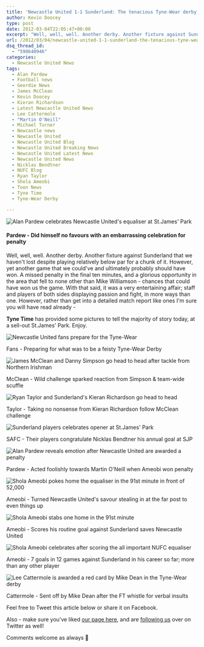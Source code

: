 ```yaml
---
title: 'Newcastle United 1-1 Sunderland: The tenacious Tyne-Wear derby in pictures'
author: Kevin Doocey
type: post
date: 2012-03-04T22:05:47+00:00
excerpt: "Well, well, well. Another derby. Another fixture against Sunderland that we haven't lost despite playing relatively below par for a chunk of it. However, yet another game that we.."
url: /2012/03/04/newcastle-united-1-1-sunderland-the-tenacious-tyne-wear-derby-in-pictures/
dsq_thread_id:
  - "598640946"
categories:
  - Newcastle United News
tags:
  - Alan Pardew
  - Football news
  - Geordie News
  - James McClean
  - Kevin Doocey
  - Kieran Richardson
  - Latest Newcastle United News
  - Lee Cattermole
  - "Martin O'Neill"
  - Michael Turner
  - Newcastle news
  - Newcastle United
  - Newcastle United Blog
  - Newcastle United Breaking News
  - Newcastle United Latest News
  - Newcastle United News
  - Nicklas Bendtner
  - NUFC Blog
  - Ryan Taylor
  - Shola Ameobi
  - Toon News
  - Tyne Time
  - Tyne-Wear Derby

---
```

![Alan Pardew celebrates Newcastle United's equaliser at St.James' Park](http://www.tynetime.com/wp-content/uploads/2012/03/Alan-Pardew-Newcastle-vs-Sunderland.jpg "Alan-Pardew-Newcastle-vs-Sunderland")

#### Pardew - Did himself no favours with an embarrassing celebration for penalty

Well, well, well. Another derby. Another fixture against Sunderland that we haven't lost despite playing relatively below par for a chunk of it. However, yet another game that we could've and ultimately probably should have won. A missed penalty in the final ten minutes, and a glorious opportunity in the area that fell to none other than Mike Williamson - chances that could have won us the game. With that  said, it was a very entertaining affair; staff and players of both sides displaying passion and fight, in more ways than one. However, rather than get into a detailed match report like ones I'm sure you will have read already -

**Tyne Time** has provided some pictures to tell the majority of story today, at a sell-out St.James' Park. Enjoy.

![Newcastle United fans prepare for the Tyne-Wear](http://www.tynetime.com/wp-content/uploads/2012/03/NUFC-Fans-SAFC.jpg "NUFC-Fans-SAFC")

Fans - Preparing for what was to be a feisty Tyne-Wear Derby

![James McClean and Danny Simpson go head to head after tackle from Northern Irishman](http://www.tynetime.com/wp-content/uploads/2012/03/James-McClean-Danny-Simpson.jpg "Newcastle United v Sunderland")

McClean - Wild challenge sparked reaction from Simpson & team-wide scuffle

![Ryan Taylor and Sunderland's Kieran Richardson go head to head](http://www.tynetime.com/wp-content/uploads/2012/03/Ryan-Taylor-Kieran-Richardson.jpg "Ryan-Taylor-Kieran-Richardson")

Taylor - Taking no nonsense from Kieran Richardson follow McClean challenge

![Sunderland players celebrates opener at St.James' Park](http://www.tynetime.com/wp-content/uploads/2012/03/Sunderland-Opener-Newcastle.jpg "Sunderland-Opener-Newcastle")

SAFC - Their players congratulate Nicklas Bendtner his annual goal at SJP

![Alan Pardew reveals emotion after Newcastle United are awarded a penalty](http://www.tynetime.com/wp-content/uploads/2012/03/Alan-Pardew-NUFC-Penalty.jpg "Alan-Pardew-NUFC-Penalty")

Pardew - Acted foolishly towards Martin O'Neill when Ameobi won penalty

![Shola Ameobi pokes home the equaliser in the 91st minute in front of 52,000](http://www.tynetime.com/wp-content/uploads/2012/03/428012_10150578484286035_126465881034_9613699_1174699276_n.jpg "Shola-Ameobi-NUFC-Equaliser")

Ameobi - Turned Newcastle United's savour stealing in at the far post to even things up

![Shola Ameobi stabs one home in the 91st minute](http://www.tynetime.com/wp-content/uploads/2012/03/Shola-Ameobi-SAFC-Equaliser.jpg "Shola-Ameobi-SAFC-Equaliser")

Ameobi - Scores his routine goal against Sunderland saves Newcastle United

![Shola Ameobi celebrates after scoring the all important NUFC equaliser](http://www.tynetime.com/wp-content/uploads/2012/03/Shola-Ameobi-NUFC-Sunderland.jpg "Shola-Ameobi-NUFC-Sunderland")

Ameobi - 7 goals in 12 games against Sunderland in his career so far; more than any other player

![Lee Cattermole is awarded a red card by Mike Dean in the Tyne-Wear derby](http://www.tynetime.com/wp-content/uploads/2012/03/Lee-Cattermole-Sent-off.jpg "Lee-Cattermole-Sent-off")

Cattermole - Sent off by Mike Dean after the FT whistle for verbal insults

Feel free to Tweet this article below or share it on Facebook.

Also - make sure you've liked [our page here][1], and are [following us][2] over on Twitter as well!

Comments welcome as always 🙂

 [1]: http://www.facebook.com/tynetime "Tyne Time Facebook"
 [2]: https://twitter.com/tynetime "Tyne Time Twitter"
